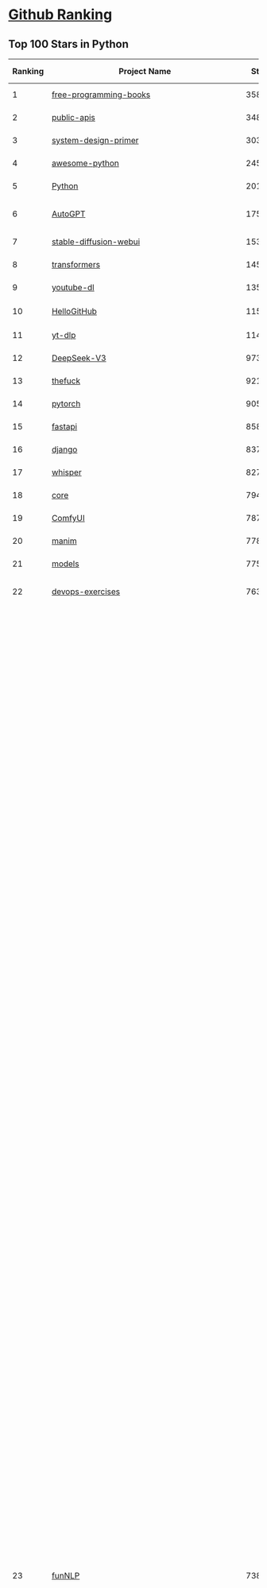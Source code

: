 [Github Ranking](../README.md)
==========

## Top 100 Stars in Python

| Ranking | Project Name | Stars | Forks | Language | Open Issues | Description | Last Commit |
| ------- | ------------ | ----- | ----- | -------- | ----------- | ----------- | ----------- |
| 1 | [free-programming-books](https://github.com/EbookFoundation/free-programming-books) | 358701 | 63489 | Python | 30 | :books: Freely available programming books | 2025-06-01T19:20:36Z |
| 2 | [public-apis](https://github.com/public-apis/public-apis) | 348902 | 36676 | Python | 7 | A collective list of free APIs | 2025-05-20T15:56:34Z |
| 3 | [system-design-primer](https://github.com/donnemartin/system-design-primer) | 303665 | 50254 | Python | 240 | Learn how to design large-scale systems. Prep for the system design interview.  Includes Anki flashcards. | 2025-05-21T11:13:33Z |
| 4 | [awesome-python](https://github.com/vinta/awesome-python) | 245407 | 25745 | Python | 0 | An opinionated list of awesome Python frameworks, libraries, software and resources. | 2024-08-11T17:10:18Z |
| 5 | [Python](https://github.com/TheAlgorithms/Python) | 201063 | 46836 | Python | 67 | All Algorithms implemented in Python | 2025-06-02T17:57:14Z |
| 6 | [AutoGPT](https://github.com/Significant-Gravitas/AutoGPT) | 175850 | 45760 | Python | 141 | AutoGPT is the vision of accessible AI for everyone, to use and to build on. Our mission is to provide the tools, so that you can focus on what matters. | 2025-06-03T23:29:01Z |
| 7 | [stable-diffusion-webui](https://github.com/AUTOMATIC1111/stable-diffusion-webui) | 153149 | 28501 | Python | 2341 | Stable Diffusion web UI | 2025-05-03T06:17:03Z |
| 8 | [transformers](https://github.com/huggingface/transformers) | 145150 | 29210 | Python | 1055 | 🤗 Transformers: State-of-the-art Machine Learning for Pytorch, TensorFlow, and JAX. | 2025-06-03T16:57:26Z |
| 9 | [youtube-dl](https://github.com/ytdl-org/youtube-dl) | 135940 | 10354 | Python | 3648 | Command-line program to download videos from YouTube.com and other video sites | 2025-05-04T11:53:05Z |
| 10 | [HelloGitHub](https://github.com/521xueweihan/HelloGitHub) | 115555 | 10320 | Python | 183 | :octocat: 分享 GitHub 上有趣、入门级的开源项目。Share interesting, entry-level open source projects on GitHub. | 2025-05-28T01:27:55Z |
| 11 | [yt-dlp](https://github.com/yt-dlp/yt-dlp) | 114116 | 9001 | Python | 1569 | A feature-rich command-line audio/video downloader | 2025-06-03T19:20:46Z |
| 12 | [DeepSeek-V3](https://github.com/deepseek-ai/DeepSeek-V3) | 97386 | 15825 | Python | 36 | None | 2025-04-09T01:50:40Z |
| 13 | [thefuck](https://github.com/nvbn/thefuck) | 92114 | 3698 | Python | 280 | Magnificent app which corrects your previous console command. | 2024-07-19T14:56:13Z |
| 14 | [pytorch](https://github.com/pytorch/pytorch) | 90524 | 24335 | Python | 15178 | Tensors and Dynamic neural networks in Python with strong GPU acceleration | 2025-06-04T04:05:12Z |
| 15 | [fastapi](https://github.com/fastapi/fastapi) | 85853 | 7429 | Python | 51 | FastAPI framework, high performance, easy to learn, fast to code, ready for production | 2025-06-02T17:26:52Z |
| 16 | [django](https://github.com/django/django) | 83787 | 32618 | Python | 0 | The Web framework for perfectionists with deadlines. | 2025-06-03T19:12:04Z |
| 17 | [whisper](https://github.com/openai/whisper) | 82730 | 10003 | Python | 0 | Robust Speech Recognition via Large-Scale Weak Supervision | 2025-05-13T18:22:39Z |
| 18 | [core](https://github.com/home-assistant/core) | 79416 | 33900 | Python | 2515 | :house_with_garden: Open source home automation that puts local control and privacy first. | 2025-06-04T03:42:16Z |
| 19 | [ComfyUI](https://github.com/comfyanonymous/ComfyUI) | 78782 | 8678 | Python | 2316 | The most powerful and modular diffusion model GUI, api and backend with a graph/nodes interface. | 2025-06-03T23:59:14Z |
| 20 | [manim](https://github.com/3b1b/manim) | 77847 | 6718 | Python | 444 | Animation engine for explanatory math videos | 2025-03-20T19:00:35Z |
| 21 | [models](https://github.com/tensorflow/models) | 77542 | 45596 | Python | 1073 | Models and examples built with TensorFlow | 2025-05-30T23:13:19Z |
| 22 | [devops-exercises](https://github.com/bregman-arie/devops-exercises) | 76370 | 17095 | Python | 35 | Linux, Jenkins, AWS, SRE, Prometheus, Docker, Python, Ansible, Git, Kubernetes, Terraform, OpenStack, SQL, NoSQL, Azure, GCP, DNS, Elastic, Network, Virtualization. DevOps Interview Questions | 2025-04-24T19:36:05Z |
| 23 | [funNLP](https://github.com/fighting41love/funNLP) | 73842 | 14868 | Python | 33 | 中英文敏感词、语言检测、中外手机/电话归属地/运营商查询、名字推断性别、手机号抽取、身份证抽取、邮箱抽取、中日文人名库、中文缩写库、拆字词典、词汇情感值、停用词、反动词表、暴恐词表、繁简体转换、英文模拟中文发音、汪峰歌词生成器、职业名称词库、同义词库、反义词库、否定词库、汽车品牌词库、汽车零件词库、连续英文切割、各种中文词向量、公司名字大全、古诗词库、IT词库、财经词库、成语词库、地名词库、历史名人词库、诗词词库、医学词库、饮食词库、法律词库、汽车词库、动物词库、中文聊天语料、中文谣言数据、百度中文问答数据集、句子相似度匹配算法集合、bert资源、文本生成&摘要相关工具、cocoNLP信息抽取工具、国内电话号码正则匹配、清华大学XLORE:中英文跨语言百科知识图谱、清华大学人工智能技术系列报告、自然语言生成、NLU太难了系列、自动对联数据及机器人、用户名黑名单列表、罪名法务名词及分类模型、微信公众号语料、cs224n深度学习自然语言处理课程、中文手写汉字识别、中文自然语言处理 语料/数据集、变量命名神器、分词语料库+代码、任务型对话英文数据集、ASR 语音数据集 + 基于深度学习的中文语音识别系统、笑声检测器、Microsoft多语言数字/单位/如日期时间识别包、中华新华字典数据库及api(包括常用歇后语、成语、词语和汉字)、文档图谱自动生成、SpaCy 中文模型、Common Voice语音识别数据集新版、神经网络关系抽取、基于bert的命名实体识别、关键词(Keyphrase)抽取包pke、基于医疗领域知识图谱的问答系统、基于依存句法与语义角色标注的事件三元组抽取、依存句法分析4万句高质量标注数据、cnocr：用来做中文OCR的Python3包、中文人物关系知识图谱项目、中文nlp竞赛项目及代码汇总、中文字符数据、speech-aligner: 从“人声语音”及其“语言文本”产生音素级别时间对齐标注的工具、AmpliGraph: 知识图谱表示学习(Python)库：知识图谱概念链接预测、Scattertext 文本可视化(python)、语言/知识表示工具：BERT & ERNIE、中文对比英文自然语言处理NLP的区别综述、Synonyms中文近义词工具包、HarvestText领域自适应文本挖掘工具（新词发现-情感分析-实体链接等）、word2word：(Python)方便易用的多语言词-词对集：62种语言/3,564个多语言对、语音识别语料生成工具：从具有音频/字幕的在线视频创建自动语音识别(ASR)语料库、构建医疗实体识别的模型（包含词典和语料标注）、单文档非监督的关键词抽取、Kashgari中使用gpt-2语言模型、开源的金融投资数据提取工具、文本自动摘要库TextTeaser: 仅支持英文、人民日报语料处理工具集、一些关于自然语言的基本模型、基于14W歌曲知识库的问答尝试--功能包括歌词接龙and已知歌词找歌曲以及歌曲歌手歌词三角关系的问答、基于Siamese bilstm模型的相似句子判定模型并提供训练数据集和测试数据集、用Transformer编解码模型实现的根据Hacker News文章标题自动生成评论、用BERT进行序列标记和文本分类的模板代码、LitBank：NLP数据集——支持自然语言处理和计算人文学科任务的100部带标记英文小说语料、百度开源的基准信息抽取系统、虚假新闻数据集、Facebook: LAMA语言模型分析，提供Transformer-XL/BERT/ELMo/GPT预训练语言模型的统一访问接口、CommonsenseQA：面向常识的英文QA挑战、中文知识图谱资料、数据及工具、各大公司内部里大牛分享的技术文档 PDF 或者 PPT、自然语言生成SQL语句（英文）、中文NLP数据增强（EDA）工具、英文NLP数据增强工具 、基于医药知识图谱的智能问答系统、京东商品知识图谱、基于mongodb存储的军事领域知识图谱问答项目、基于远监督的中文关系抽取、语音情感分析、中文ULMFiT-情感分析-文本分类-语料及模型、一个拍照做题程序、世界各国大规模人名库、一个利用有趣中文语料库 qingyun 训练出来的中文聊天机器人、中文聊天机器人seqGAN、省市区镇行政区划数据带拼音标注、教育行业新闻语料库包含自动文摘功能、开放了对话机器人-知识图谱-语义理解-自然语言处理工具及数据、中文知识图谱：基于百度百科中文页面-抽取三元组信息-构建中文知识图谱、masr: 中文语音识别-提供预训练模型-高识别率、Python音频数据增广库、中文全词覆盖BERT及两份阅读理解数据、ConvLab：开源多域端到端对话系统平台、中文自然语言处理数据集、基于最新版本rasa搭建的对话系统、基于TensorFlow和BERT的管道式实体及关系抽取、一个小型的证券知识图谱/知识库、复盘所有NLP比赛的TOP方案、OpenCLaP：多领域开源中文预训练语言模型仓库、UER：基于不同语料+编码器+目标任务的中文预训练模型仓库、中文自然语言处理向量合集、基于金融-司法领域(兼有闲聊性质)的聊天机器人、g2pC：基于上下文的汉语读音自动标记模块、Zincbase 知识图谱构建工具包、诗歌质量评价/细粒度情感诗歌语料库、快速转化「中文数字」和「阿拉伯数字」、百度知道问答语料库、基于知识图谱的问答系统、jieba_fast 加速版的jieba、正则表达式教程、中文阅读理解数据集、基于BERT等最新语言模型的抽取式摘要提取、Python利用深度学习进行文本摘要的综合指南、知识图谱深度学习相关资料整理、维基大规模平行文本语料、StanfordNLP 0.2.0：纯Python版自然语言处理包、NeuralNLP-NeuralClassifier：腾讯开源深度学习文本分类工具、端到端的封闭域对话系统、中文命名实体识别：NeuroNER vs. BertNER、新闻事件线索抽取、2019年百度的三元组抽取比赛：“科学空间队”源码、基于依存句法的开放域文本知识三元组抽取和知识库构建、中文的GPT2训练代码、ML-NLP - 机器学习(Machine Learning)NLP面试中常考到的知识点和代码实现、nlp4han:中文自然语言处理工具集(断句/分词/词性标注/组块/句法分析/语义分析/NER/N元语法/HMM/代词消解/情感分析/拼写检查、XLM：Facebook的跨语言预训练语言模型、用基于BERT的微调和特征提取方法来进行知识图谱百度百科人物词条属性抽取、中文自然语言处理相关的开放任务-数据集-当前最佳结果、CoupletAI - 基于CNN+Bi-LSTM+Attention 的自动对对联系统、抽象知识图谱、MiningZhiDaoQACorpus - 580万百度知道问答数据挖掘项目、brat rapid annotation tool: 序列标注工具、大规模中文知识图谱数据：1.4亿实体、数据增强在机器翻译及其他nlp任务中的应用及效果、allennlp阅读理解:支持多种数据和模型、PDF表格数据提取工具 、 Graphbrain：AI开源软件库和科研工具，目的是促进自动意义提取和文本理解以及知识的探索和推断、简历自动筛选系统、基于命名实体识别的简历自动摘要、中文语言理解测评基准，包括代表性的数据集&基准模型&语料库&排行榜、树洞 OCR 文字识别 、从包含表格的扫描图片中识别表格和文字、语声迁移、Python口语自然语言处理工具集(英文)、 similarity：相似度计算工具包，java编写、海量中文预训练ALBERT模型 、Transformers 2.0 、基于大规模音频数据集Audioset的音频增强 、Poplar：网页版自然语言标注工具、图片文字去除，可用于漫画翻译 、186种语言的数字叫法库、Amazon发布基于知识的人-人开放领域对话数据集 、中文文本纠错模块代码、繁简体转换 、 Python实现的多种文本可读性评价指标、类似于人名/地名/组织机构名的命名体识别数据集 、东南大学《知识图谱》研究生课程(资料)、. 英文拼写检查库 、 wwsearch是企业微信后台自研的全文检索引擎、CHAMELEON：深度学习新闻推荐系统元架构 、 8篇论文梳理BERT相关模型进展与反思、DocSearch：免费文档搜索引擎、 LIDA：轻量交互式对话标注工具 、aili - the fastest in-memory index in the East 东半球最快并发索引 、知识图谱车音工作项目、自然语言生成资源大全 、中日韩分词库mecab的Python接口库、中文文本摘要/关键词提取、汉字字符特征提取器 (featurizer)，提取汉字的特征（发音特征、字形特征）用做深度学习的特征、中文生成任务基准测评 、中文缩写数据集、中文任务基准测评 - 代表性的数据集-基准(预训练)模型-语料库-baseline-工具包-排行榜、PySS3：面向可解释AI的SS3文本分类器机器可视化工具 、中文NLP数据集列表、COPE - 格律诗编辑程序、doccano：基于网页的开源协同多语言文本标注工具 、PreNLP：自然语言预处理库、简单的简历解析器，用来从简历中提取关键信息、用于中文闲聊的GPT2模型：GPT2-chitchat、基于检索聊天机器人多轮响应选择相关资源列表(Leaderboards、Datasets、Papers)、(Colab)抽象文本摘要实现集锦(教程 、词语拼音数据、高效模糊搜索工具、NLP数据增广资源集、微软对话机器人框架 、 GitHub Typo Corpus：大规模GitHub多语言拼写错误/语法错误数据集、TextCluster：短文本聚类预处理模块 Short text cluster、面向语音识别的中文文本规范化、BLINK：最先进的实体链接库、BertPunc：基于BERT的最先进标点修复模型、Tokenizer：快速、可定制的文本词条化库、中文语言理解测评基准，包括代表性的数据集、基准(预训练)模型、语料库、排行榜、spaCy 医学文本挖掘与信息提取 、 NLP任务示例项目代码集、 python拼写检查库、chatbot-list - 行业内关于智能客服、聊天机器人的应用和架构、算法分享和介绍、语音质量评价指标(MOSNet, BSSEval, STOI, PESQ, SRMR)、 用138GB语料训练的法文RoBERTa预训练语言模型 、BERT-NER-Pytorch：三种不同模式的BERT中文NER实验、无道词典 - 有道词典的命令行版本，支持英汉互查和在线查询、2019年NLP亮点回顾、 Chinese medical dialogue data 中文医疗对话数据集 、最好的汉字数字(中文数字)-阿拉伯数字转换工具、 基于百科知识库的中文词语多词义/义项获取与特定句子词语语义消歧、awesome-nlp-sentiment-analysis - 情感分析、情绪原因识别、评价对象和评价词抽取、LineFlow：面向所有深度学习框架的NLP数据高效加载器、中文医学NLP公开资源整理 、MedQuAD：(英文)医学问答数据集、将自然语言数字串解析转换为整数和浮点数、Transfer Learning in Natural Language Processing (NLP) 、面向语音识别的中文/英文发音辞典、Tokenizers：注重性能与多功能性的最先进分词器、CLUENER 细粒度命名实体识别 Fine Grained Named Entity Recognition、 基于BERT的中文命名实体识别、中文谣言数据库、NLP数据集/基准任务大列表、nlp相关的一些论文及代码, 包括主题模型、词向量(Word Embedding)、命名实体识别(NER)、文本分类(Text Classificatin)、文本生成(Text Generation)、文本相似性(Text Similarity)计算等，涉及到各种与nlp相关的算法，基于keras和tensorflow 、Python文本挖掘/NLP实战示例、 Blackstone：面向非结构化法律文本的spaCy pipeline和NLP模型通过同义词替换实现文本“变脸” 、中文 预训练 ELECTREA 模型: 基于对抗学习 pretrain Chinese Model 、albert-chinese-ner - 用预训练语言模型ALBERT做中文NER 、基于GPT2的特定主题文本生成/文本增广、开源预训练语言模型合集、多语言句向量包、编码、标记和实现：一种可控高效的文本生成方法、 英文脏话大列表 、attnvis：GPT2、BERT等transformer语言模型注意力交互可视化、CoVoST：Facebook发布的多语种语音-文本翻译语料库，包括11种语言(法语、德语、荷兰语、俄语、西班牙语、意大利语、土耳其语、波斯语、瑞典语、蒙古语和中文)的语音、文字转录及英文译文、Jiagu自然语言处理工具 - 以BiLSTM等模型为基础，提供知识图谱关系抽取 中文分词 词性标注 命名实体识别 情感分析 新词发现 关键词 文本摘要 文本聚类等功能、用unet实现对文档表格的自动检测，表格重建、NLP事件提取文献资源列表 、 金融领域自然语言处理研究资源大列表、CLUEDatasetSearch - 中英文NLP数据集：搜索所有中文NLP数据集，附常用英文NLP数据集 、medical_NER - 中文医学知识图谱命名实体识别 、(哈佛)讲因果推理的免费书、知识图谱相关学习资料/数据集/工具资源大列表、Forte：灵活强大的自然语言处理pipeline工具集 、Python字符串相似性算法库、PyLaia：面向手写文档分析的深度学习工具包、TextFooler：针对文本分类/推理的对抗文本生成模块、Haystack：灵活、强大的可扩展问答(QA)框架、中文关键短语抽取工具 | 2024-05-10T07:38:24Z |
| 24 | [Deep-Live-Cam](https://github.com/hacksider/Deep-Live-Cam) | 70442 | 9972 | Python | 81 | real time face swap and one-click video deepfake with only a single image | 2025-06-01T04:05:04Z |
| 25 | [screenshot-to-code](https://github.com/abi/screenshot-to-code) | 70067 | 8650 | Python | 100 | Drop in a screenshot and convert it to clean code (HTML/Tailwind/React/Vue) | 2025-06-03T20:19:53Z |
| 26 | [d2l-zh](https://github.com/d2l-ai/d2l-zh) | 69678 | 11657 | Python | 0 | 《动手学深度学习》：面向中文读者、能运行、可讨论。中英文版被70多个国家的500多所大学用于教学。 | 2024-07-30T09:32:19Z |
| 27 | [flask](https://github.com/pallets/flask) | 69667 | 16459 | Python | 3 | The Python micro framework for building web applications. | 2025-05-20T16:30:06Z |
| 28 | [langflow](https://github.com/langflow-ai/langflow) | 68685 | 6700 | Python | 410 | Langflow is a powerful tool for building and deploying AI-powered agents and workflows. | 2025-06-04T03:50:30Z |
| 29 | [gpt_academic](https://github.com/binary-husky/gpt_academic) | 68655 | 8352 | Python | 257 | 为GPT/GLM等LLM大语言模型提供实用化交互接口，特别优化论文阅读/润色/写作体验，模块化设计，支持自定义快捷按钮&函数插件，支持Python和C++等项目剖析&自译解功能，PDF/LaTex论文翻译&总结功能，支持并行问询多种LLM模型，支持chatglm3等本地模型。接入通义千问, deepseekcoder, 讯飞星火, 文心一言, llama2, rwkv, claude2, moss等。 | 2025-06-03T18:25:00Z |
| 30 | [awesome-machine-learning](https://github.com/josephmisiti/awesome-machine-learning) | 68298 | 14936 | Python | 0 | A curated list of awesome Machine Learning frameworks, libraries and software. | 2025-05-26T14:46:18Z |
| 31 | [cpython](https://github.com/python/cpython) | 67345 | 32066 | Python | 7207 | The Python programming language | 2025-06-04T00:57:45Z |
| 32 | [sherlock](https://github.com/sherlock-project/sherlock) | 65858 | 7566 | Python | 95 | Hunt down social media accounts by username across social networks | 2025-05-06T09:55:10Z |
| 33 | [PayloadsAllTheThings](https://github.com/swisskyrepo/PayloadsAllTheThings) | 65784 | 15411 | Python | 0 | A list of useful payloads and bypass for Web Application Security and Pentest/CTF | 2025-05-22T20:33:07Z |
| 34 | [ansible](https://github.com/ansible/ansible) | 65241 | 24027 | Python | 558 | Ansible is a radically simple IT automation platform that makes your applications and systems easier to deploy and maintain. Automate everything from code deployment to network configuration to cloud management, in a language that approaches plain English, using SSH, with no agents to install on remote systems. https://docs.ansible.com. | 2025-06-04T00:18:50Z |
| 35 | [gpt4free](https://github.com/xtekky/gpt4free) | 64370 | 13646 | Python | 13 | The official gpt4free repository \| various collection of powerful language models \| o4, o3 and deepseek r1, gpt-4.1, gemini 2.5 | 2025-06-02T22:24:31Z |
| 36 | [new-pac](https://github.com/Alvin9999/new-pac) | 63223 | 10008 | Python | 425 | 翻墙-科学上网、自由上网、免费科学上网、免费翻墙、fanqiang、油管youtube/视频下载、软件、VPN、一键翻墙浏览器，vps一键搭建翻墙服务器脚本/教程，免费shadowsocks/ss/ssr/v2ray/goflyway账号/节点，翻墙梯子，电脑、手机、iOS、安卓、windows、Mac、Linux、路由器翻墙、科学上网、youtube视频下载、youtube油管镜像/免翻墙网站、美区apple id共享账号、翻墙-科学上网-梯子 | 2025-06-04T03:53:22Z |
| 37 | [keras](https://github.com/keras-team/keras) | 63077 | 19584 | Python | 250 | Deep Learning for humans | 2025-06-02T23:56:41Z |
| 38 | [browser-use](https://github.com/browser-use/browser-use) | 62291 | 7006 | Python | 401 | 🌐 Make websites accessible for AI agents. Automate tasks online with ease. | 2025-06-03T23:12:44Z |
| 39 | [scikit-learn](https://github.com/scikit-learn/scikit-learn) | 62229 | 25892 | Python | 1591 | scikit-learn: machine learning in Python | 2025-06-03T07:49:52Z |
| 40 | [annotated_deep_learning_paper_implementations](https://github.com/labmlai/annotated_deep_learning_paper_implementations) | 60868 | 6147 | Python | 31 | 🧑‍🏫 60+ Implementations/tutorials of deep learning papers with side-by-side notes 📝; including transformers (original, xl, switch, feedback, vit, ...), optimizers (adam, adabelief, sophia, ...), gans(cyclegan, stylegan2, ...), 🎮 reinforcement learning (ppo, dqn), capsnet, distillation, ... 🧠 | 2024-08-24T09:18:59Z |
| 41 | [open-interpreter](https://github.com/OpenInterpreter/open-interpreter) | 59593 | 5072 | Python | 219 | A natural language interface for computers | 2025-04-23T07:18:30Z |
| 42 | [localstack](https://github.com/localstack/localstack) | 59171 | 4160 | Python | 250 | 💻 A fully functional local AWS cloud stack. Develop and test your cloud & Serverless apps offline | 2025-06-03T21:52:28Z |
| 43 | [markitdown](https://github.com/microsoft/markitdown) | 58441 | 3009 | Python | 206 | Python tool for converting files and office documents to Markdown. | 2025-06-03T16:35:36Z |
| 44 | [llama](https://github.com/meta-llama/llama) | 58319 | 9785 | Python | 435 | Inference code for Llama models | 2025-01-26T21:42:26Z |
| 45 | [OpenHands](https://github.com/All-Hands-AI/OpenHands) | 57273 | 6481 | Python | 235 | 🙌 OpenHands: Code Less, Make More | 2025-06-04T02:40:59Z |
| 46 | [MetaGPT](https://github.com/FoundationAgents/MetaGPT) | 56106 | 6699 | Python | 30 | 🌟 The Multi-Agent Framework: First AI Software Company, Towards Natural Language Programming | 2025-05-16T13:18:18Z |
| 47 | [private-gpt](https://github.com/zylon-ai/private-gpt) | 55970 | 7489 | Python | 247 | Interact with your documents using the power of GPT, 100% privately, no data leaks | 2024-11-13T19:30:32Z |
| 48 | [you-get](https://github.com/soimort/you-get) | 55672 | 9756 | Python | 0 | :arrow_double_down: Dumb downloader that scrapes the web | 2025-04-27T15:33:25Z |
| 49 | [scrapy](https://github.com/scrapy/scrapy) | 55472 | 10835 | Python | 452 | Scrapy, a fast high-level web crawling & scraping framework for Python. | 2025-06-03T18:21:33Z |
| 50 | [face_recognition](https://github.com/ageitgey/face_recognition) | 54847 | 13611 | Python | 771 | The world's simplest facial recognition api for Python and the command line | 2024-08-21T06:22:36Z |
| 51 | [Real-Time-Voice-Cloning](https://github.com/CorentinJ/Real-Time-Voice-Cloning) | 54392 | 8990 | Python | 201 | Clone a voice in 5 seconds to generate arbitrary speech in real-time | 2025-05-30T11:41:05Z |
| 52 | [gpt-engineer](https://github.com/AntonOsika/gpt-engineer) | 54278 | 7159 | Python | 24 | CLI platform to experiment with codegen. Precursor to: https://lovable.dev | 2025-05-14T10:15:10Z |
| 53 | [yolov5](https://github.com/ultralytics/yolov5) | 54067 | 16946 | Python | 242 | YOLOv5 🚀 in PyTorch > ONNX > CoreML > TFLite | 2025-05-20T20:08:20Z |
| 54 | [faceswap](https://github.com/deepfakes/faceswap) | 54057 | 13409 | Python | 31 | Deepfakes Software For All | 2025-05-21T16:58:55Z |
| 55 | [openpilot](https://github.com/commaai/openpilot) | 54027 | 9785 | Python | 129 | openpilot is an operating system for robotics. Currently, it upgrades the driver assistance system on 300+ supported cars. | 2025-06-04T03:28:14Z |
| 56 | [requests](https://github.com/psf/requests) | 52919 | 9474 | Python | 196 | A simple, yet elegant, HTTP library. | 2025-06-01T18:07:17Z |
| 57 | [hackingtool](https://github.com/Z4nzu/hackingtool) | 52651 | 5672 | Python | 51 | ALL IN ONE Hacking Tool For Hackers | 2025-03-03T15:17:19Z |
| 58 | [rich](https://github.com/Textualize/rich) | 52249 | 1840 | Python | 211 | Rich is a Python library for rich text and beautiful formatting in the terminal. | 2025-05-19T17:03:50Z |
| 59 | [LLaMA-Factory](https://github.com/hiyouga/LLaMA-Factory) | 51435 | 6218 | Python | 480 | Unified Efficient Fine-Tuning of 100+ LLMs & VLMs (ACL 2024) | 2025-06-03T12:36:22Z |
| 60 | [servers](https://github.com/modelcontextprotocol/servers) | 51112 | 5847 | Python | 204 | Model Context Protocol Servers | 2025-06-03T16:30:37Z |
| 61 | [grok-1](https://github.com/xai-org/grok-1) | 50301 | 8353 | Python | 0 | Grok open release | 2024-08-30T04:17:25Z |
| 62 | [PaddleOCR](https://github.com/PaddlePaddle/PaddleOCR) | 49931 | 8278 | Python | 124 | Awesome multilingual OCR toolkits based on PaddlePaddle (practical ultra lightweight OCR system, support 80+ languages recognition, provide data annotation and synthesis tools, support training and deployment among server, mobile, embedded and IoT devices) | 2025-06-03T08:19:33Z |
| 63 | [vllm](https://github.com/vllm-project/vllm) | 48833 | 7759 | Python | 1876 | A high-throughput and memory-efficient inference and serving engine for LLMs | 2025-06-04T03:36:54Z |
| 64 | [professional-programming](https://github.com/charlax/professional-programming) | 47661 | 3789 | Python | 0 | A collection of learning resources for curious software engineers | 2025-05-31T16:11:00Z |
| 65 | [big-list-of-naughty-strings](https://github.com/minimaxir/big-list-of-naughty-strings) | 47202 | 2157 | Python | 69 | The Big List of Naughty Strings is a list of strings which have a high probability of causing issues when used as user-input data. | 2024-04-18T03:26:59Z |
| 66 | [GPT-SoVITS](https://github.com/RVC-Boss/GPT-SoVITS) | 47127 | 5188 | Python | 821 | 1 min voice data can also be used to train a good TTS model! (few shot voice cloning) | 2025-06-03T02:29:58Z |
| 67 | [30-Days-Of-Python](https://github.com/Asabeneh/30-Days-Of-Python) | 46649 | 8902 | Python | 53 | 30 days of Python programming challenge is a step-by-step guide to learn the Python programming language in 30 days. This challenge may take more than100 days, follow your own pace.  These videos may help too: https://www.youtube.com/channel/UC7PNRuno1rzYPb1xLa4yktw | 2025-03-19T15:23:18Z |
| 68 | [OpenManus](https://github.com/FoundationAgents/OpenManus) | 46430 | 8121 | Python | 438 | No fortress, purely open ground.  OpenManus is Coming. | 2025-06-03T07:07:44Z |
| 69 | [pandas](https://github.com/pandas-dev/pandas) | 45604 | 18555 | Python | 3626 | Flexible and powerful data analysis / manipulation library for Python, providing labeled data structures similar to R data.frame objects, statistical functions, and much more | 2025-06-02T17:02:26Z |
| 70 | [autogen](https://github.com/microsoft/autogen) | 45496 | 6883 | Python | 503 | A programming framework for agentic AI 🤖 PyPi: autogen-agentchat Discord: https://aka.ms/autogen-discord Office Hour: https://aka.ms/autogen-officehour | 2025-06-03T20:49:59Z |
| 71 | [Fooocus](https://github.com/lllyasviel/Fooocus) | 45189 | 7075 | Python | 209 | Focus on prompting and generating | 2025-01-24T10:55:35Z |
| 72 | [crawl4ai](https://github.com/unclecode/crawl4ai) | 44889 | 4224 | Python | 135 | 🚀🤖 Crawl4AI: Open-source LLM Friendly Web Crawler & Scraper. Don't be shy, join here: https://discord.gg/jP8KfhDhyN | 2025-06-03T15:34:13Z |
| 73 | [text-generation-webui](https://github.com/oobabooga/text-generation-webui) | 43815 | 5650 | Python | 2534 | A Gradio web UI for Large Language Models with support for multiple inference backends. | 2025-06-02T22:03:39Z |
| 74 | [odoo](https://github.com/odoo/odoo) | 43364 | 28085 | Python | 3178 | Odoo. Open Source Apps To Grow Your Business. | 2025-06-04T04:05:31Z |
| 75 | [llama_index](https://github.com/run-llama/llama_index) | 42071 | 6012 | Python | 249 | LlamaIndex is the leading framework for building LLM-powered agents over your data. | 2025-06-04T03:31:35Z |
| 76 | [OpenBB](https://github.com/OpenBB-finance/OpenBB) | 41842 | 3756 | Python | 40 | Investment Research for Everyone, Everywhere. | 2025-06-04T02:13:52Z |
| 77 | [nanoGPT](https://github.com/karpathy/nanoGPT) | 41637 | 6928 | Python | 223 | The simplest, fastest repository for training/finetuning medium-sized GPTs. | 2024-12-09T23:53:04Z |
| 78 | [ultralytics](https://github.com/ultralytics/ultralytics) | 41594 | 8052 | Python | 420 | Ultralytics YOLO11 🚀 | 2025-06-04T01:16:46Z |
| 79 | [python-patterns](https://github.com/faif/python-patterns) | 41473 | 7010 | Python | 11 | A collection of design patterns/idioms in Python | 2025-05-07T15:49:35Z |
| 80 | [stablediffusion](https://github.com/Stability-AI/stablediffusion) | 41076 | 5247 | Python | 248 | High-Resolution Image Synthesis with Latent Diffusion Models | 2024-10-10T21:28:57Z |
| 81 | [ChatGLM-6B](https://github.com/THUDM/ChatGLM-6B) | 41056 | 5218 | Python | 556 | ChatGLM-6B: An Open Bilingual Dialogue Language Model \| 开源双语对话语言模型 | 2024-06-27T04:05:25Z |
| 82 | [sentry](https://github.com/getsentry/sentry) | 41021 | 4360 | Python | 2156 | Developer-first error tracking and performance monitoring | 2025-06-04T03:47:03Z |
| 83 | [diagrams](https://github.com/mingrammer/diagrams) | 40947 | 2628 | Python | 310 | :art: Diagram as Code for prototyping cloud system architectures | 2025-06-03T08:24:23Z |
| 84 | [ailearning](https://github.com/apachecn/ailearning) | 40930 | 11567 | Python | 2 | AiLearning：数据分析+机器学习实战+线性代数+PyTorch+NLTK+TF2 | 2024-11-12T16:21:55Z |
| 85 | [ColossalAI](https://github.com/hpcaitech/ColossalAI) | 40929 | 4522 | Python | 427 | Making large AI models cheaper, faster and more accessible | 2025-06-04T01:51:31Z |
| 86 | [TTS](https://github.com/coqui-ai/TTS) | 40485 | 5203 | Python | 14 | 🐸💬 - a deep learning toolkit for Text-to-Speech, battle-tested in research and production | 2024-08-16T12:07:14Z |
| 87 | [airflow](https://github.com/apache/airflow) | 40384 | 15113 | Python | 1130 | Apache Airflow - A platform to programmatically author, schedule, and monitor workflows | 2025-06-03T21:42:41Z |
| 88 | [black](https://github.com/psf/black) | 40304 | 2583 | Python | 340 | The uncompromising Python code formatter | 2025-05-29T21:10:30Z |
| 89 | [unsloth](https://github.com/unslothai/unsloth) | 39933 | 3161 | Python | 960 | Finetune Qwen3, Llama 4, TTS, DeepSeek-R1 & Gemma 3 LLMs 2x faster with 70% less memory! 🦥 | 2025-06-03T07:07:55Z |
| 90 | [streamlit](https://github.com/streamlit/streamlit) | 39689 | 3483 | Python | 1089 | Streamlit — A faster way to build and share data apps. | 2025-06-04T03:01:40Z |
| 91 | [freqtrade](https://github.com/freqtrade/freqtrade) | 39493 | 7821 | Python | 32 | Free, open source crypto trading bot | 2025-06-03T04:42:37Z |
| 92 | [cheat.sh](https://github.com/chubin/cheat.sh) | 39442 | 1817 | Python | 123 | the only cheat sheet you need | 2025-02-01T13:32:00Z |
| 93 | [mitmproxy](https://github.com/mitmproxy/mitmproxy) | 39341 | 4204 | Python | 326 | An interactive TLS-capable intercepting HTTP proxy for penetration testers and software developers. | 2025-06-03T10:47:49Z |
| 94 | [bert](https://github.com/google-research/bert) | 39194 | 9675 | Python | 791 | TensorFlow code and pre-trained models for BERT | 2024-07-23T23:39:41Z |
| 95 | [Deep-Learning-Papers-Reading-Roadmap](https://github.com/floodsung/Deep-Learning-Papers-Reading-Roadmap) | 39040 | 7349 | Python | 52 | Deep Learning papers reading roadmap for anyone who are eager to learn this amazing tech! | 2022-11-27T13:18:32Z |
| 96 | [DeepSpeed](https://github.com/deepspeedai/DeepSpeed) | 38698 | 4408 | Python | 1068 | DeepSpeed is a deep learning optimization library that makes distributed training and inference easy, efficient, and effective. | 2025-06-04T00:39:56Z |
| 97 | [FastChat](https://github.com/lm-sys/FastChat) | 38697 | 4715 | Python | 829 | An open platform for training, serving, and evaluating large language models. Release repo for Vicuna and Chatbot Arena. | 2025-06-02T15:22:03Z |
| 98 | [gradio](https://github.com/gradio-app/gradio) | 38398 | 2932 | Python | 449 | Build and share delightful machine learning apps, all in Python. 🌟 Star to support our work! | 2025-06-04T00:53:40Z |
| 99 | [quivr](https://github.com/QuivrHQ/quivr) | 37930 | 3639 | Python | 4 | Opiniated RAG for integrating GenAI in your apps 🧠   Focus on your product rather than the RAG. Easy integration in existing products with customisation!  Any LLM: GPT4, Groq, Llama. Any Vectorstore: PGVector, Faiss. Any Files. Anyway you want.  | 2025-06-02T17:05:50Z |
| 100 | [chatgpt-on-wechat](https://github.com/zhayujie/chatgpt-on-wechat) | 37460 | 9266 | Python | 288 | 基于大模型搭建的聊天机器人，同时支持 微信公众号、企业微信应用、飞书、钉钉 等接入，可选择GPT4.1/GPT-4o/GPT-o1/ DeepSeek/Claude/文心一言/讯飞星火/通义千问/ Gemini/GLM-4/Kimi/LinkAI，能处理文本、语音和图片，访问操作系统和互联网，支持基于自有知识库进行定制企业智能客服。 | 2025-05-30T09:06:57Z |

